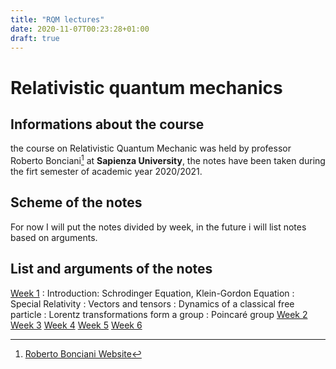 ```yaml
---
title: "RQM lectures"
date: 2020-11-07T00:23:28+01:00
draft: true
---
```



# Relativistic quantum mechanics

## Informations about the course

the course on Relativistic Quantum Mechanic was held by professor Roberto Bonciani[^1] at **Sapienza University**, the notes have been taken during the firt semester of academic year 2020/2021.

## Scheme of the notes

For now I will put the notes divided by week, in the future i will list notes based on arguments.


## List and arguments of the notes

[Week 1](/RQM_lectures/RQM01.pdf)
:   Introduction: Schrodinger Equation, Klein-Gordon Equation
:   Special Relativity
:   Vectors and tensors
:   Dynamics of a classical free particle
:   Lorentz transformations form a group
:   Poincaré group
[Week 2](/RQM_lectures/RQM02.pdf)
[Week 3](/RQM_lectures/RQM03.pdf)
[Week 4](/)
[Week 5](/)
[Week 6](/)

[^1]: [Roberto Bonciani Website](http://www.roma1.infn.it/~boncianr/index.html)